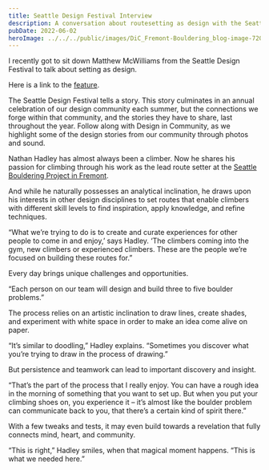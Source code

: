 ```yaml
---
title: Seattle Design Festival Interview
description: A conversation about routesetting as design with the Seattle Design Festival.
pubDate: 2022-06-02
heroImage: ../../../public/images/DiC_Fremont-Bouldering_blog-image-720x432.jpeg
---
```


I recently got to sit down Matthew McWilliams from the Seattle Design Festival to talk about setting as design.

Here is a link to the [feature](https://seadesignfest.org/blog/design-in-community-seattle-bouldering-project/).

The Seattle Design Festival tells a story. This story culminates in an annual celebration of our design community each summer, but the connections we forge within that community, and the stories they have to share, last throughout the year. Follow along with Design in Community, as we highlight some of the design stories from our community through photos and sound.

Nathan Hadley has almost always been a climber. Now he shares his passion for climbing through his work as the lead route setter at the [Seattle Bouldering Project in Fremont](https://seattleboulderingproject.com/).

And while he naturally possesses an analytical inclination, he draws upon his interests in other design disciplines to set routes that enable climbers with different skill levels to find inspiration, apply knowledge, and refine techniques.

“What we’re trying to do is to create and curate experiences for other people to come in and enjoy,’ says Hadley. ‘The climbers coming into the gym, new climbers or experienced climbers. These are the people we’re focused on building these routes for.”

Every day brings unique challenges and opportunities.

“Each person on our team will design and build three to five boulder problems.”

The process relies on an artistic inclination to draw lines, create shades, and experiment with white space in order to make an idea come alive on paper.

“It’s similar to doodling,” Hadley explains. “Sometimes you discover what you’re trying to draw in the process of drawing.”

But persistence and teamwork can lead to important discovery and insight.

“That’s the part of the process that I really enjoy. You can have a rough idea in the morning of something that you want to set up. But when you put your climbing shoes on, you experience it – it’s almost like the boulder problem can communicate back to you, that there’s a certain kind of spirit there.”

With a few tweaks and tests, it may even build towards a revelation that fully connects mind, heart, and community.

“This is right,” Hadley smiles, when that magical moment happens. “This is what we needed here.”


